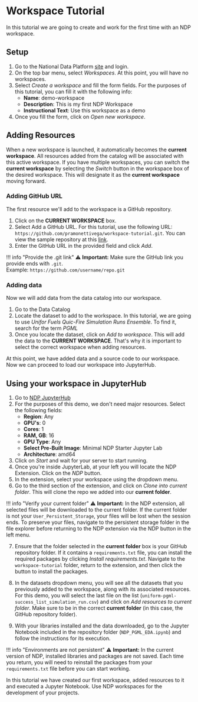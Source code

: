 # Workspace Tutorial

In this tutorial we are going to create and work for the first time with an NDP workspace. 

## Setup

1. Go to the National Data Platform [site](https://nationaldataplatform.org/) and login.
2. On the top bar menu, select *Workspaces*. At this point, you will have no workspaces. 
3. Select *Create a workspace* and fill the form fields. For the purposes of this tutorial, you can fill it with the following info:
    - **Name**: demo-workspace
    - **Description**: This is my first NDP Workspace
    - **Instructional Text**: Use this workspace as a demo
4. Once you fill the form, click on *Open new workspace*. 

## Adding Resources

When a new workspace is launched, it automatically becomes the **current workspace**. All resources added from the catalog will be associated with this active workspace. If you have multiple workspaces, you can switch the **current workspace** by selecting the *Switch* button in the workspace box of the desired workspace. This will designate it as the **current workspace** moving forward.

### Adding GitHub URL

The first resource we'll add to the workspace is a GitHub repository.

1. Click on the **CURRENT WORKSPACE** box.
2. Select Add a GitHub URL. For this tutorial, use the following URL: `https://github.com/pramonettivega/workspace-tutorial.git`. You can view the sample repository at this [link](https://github.com/pramonettivega/workspace-tutorial).
3. Enter the GitHub URL in the provided field and click *Add*.

!!! info "Provide the .git link"
    ⚠️ **Important:** Make sure the GitHub link you provide ends with `.git`.  
    Example: `https://github.com/username/repo.git`

### Adding data

Now we will add data from the data catalog into our workspace.

1. Go to the Data Catalog
2. Locate the dataset to add to the workspace. In this tutorial, we are going to use *Unifor Fuels Quic-Fire Simulation Runs Ensemble*. To find it, search for the term *PGML*
3. Once you locate the dataset, click on *Add to workspace*. This will add the data to the **CURRENT WORKSPACE**. That's why it is important to select the correct workspace when adding resources.

At this point, we have added data and a source code to our workspace. Now we can proceed to load our workspace into JupyterHub. 

## Using your workspace in JupyterHub

1. Go to [NDP JupyterHub](https://ndp-jupyterhub.nrp-nautilus.io/hub/spawn)
2. For the purposes of this demo, we don't need major resources. Select the following fields:
    - **Region**: Any 
    - **GPU's**: 0
    - **Cores**: 1
    - **RAM, GB**: 16
    - **GPU Type**: Any
    - **Select Pre-Built Image**: Minimal NDP Starter Jupyter Lab
    - **Architecture**: amd64
3. Click on *Start* and wait for your server to start running. 
4. Once you're inside JupyterLab, at your left you will locate the NDP Extension. Click on the *NDP* button. 
5. In the extension, select your workspace using the dropdown menu. 
6. Go to the third section of the extension, and click on *Clone into current folder*. This will clone the repo we added into our **current folder**. 

!!! info "Verify your current folder"
    ⚠️ **Important:** In the NDP extension, all selected files will be downloaded to the current folder. If the current folder is not your `User_Persistent_Storage`, your files will be lost when the session ends. To preserve your files, navigate to the persistent storage folder in the file explorer before returning to the NDP extension via the NDP button in the left menu.

7. Ensure that the folder selected in the **current folder** box is your GitHub repository folder. If it contains a `requirements.txt` file, you can install the required packages by clicking *Install requirements.txt*. Navigate to the `workspace-tutorial` folder, return to the extension, and then click the button to install the packages.

8. In the datasets dropdown menu, you will see all the datasets that you previously added to the workspace, along with its associated resources. For this demo, you will select the last file on the list (`uniform-pgml-success_list_simulation_run.csv`) and click on *Add resources to current folder*. Make sure to be in the correct **current folder** (in this case, the GitHub repository folder).

9. With your libraries installed and the data downloaded, go to the Jupyter Notebook included in the repository folder (`NDP_PGML_EDA.ipynb`) and follow the instructions for its execution.

!!! info "Environments are not persistent"
    ⚠️ **Important:** In the current version of NDP, installed libraries and packages are not saved. Each time you return, you will need to reinstall the packages from your `requirements.txt` file before you can start working.


In this tutorial we have created our first workspace, added resources to it and executed a Jupyter Notebook. Use NDP workspaces for the development of your projects.